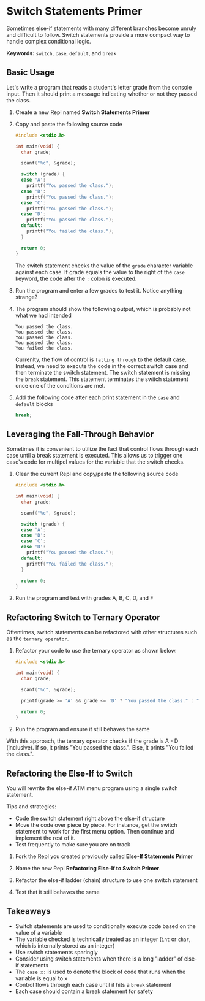 # Switch Statements Primer
Sometimes else-if statements with many different branches become unruly and difficult to follow. Switch statements provide a more compact way to handle complex conditional logic.

**Keywords:** `switch`, `case`, `default`, and `break`

## Basic Usage
Let's write a program that reads a student's letter grade from the console input. Then it should print a message indicating whether or not they passed the class.

1. Create a new Repl named **Switch Statements Primer**

1. Copy and paste the following source code

    ```C
    #include <stdio.h>

    int main(void) {
      char grade;
    
      scanf("%c", &grade);
    
      switch (grade) {
      case 'A':
        printf("You passed the class.");
      case 'B':
        printf("You passed the class.");
      case 'C':
        printf("You passed the class.");
      case 'D':
        printf("You passed the class.");
      default:
        printf("You failed the class.");
      }
    
      return 0;
    }
    ```

    The switch statement checks the value of the `grade` character variable against each case. If grade equals the value to the right of the `case` keyword, the code after the `:` colon is executed.

1. Run the program and enter a few grades to test it. Notice anything strange?

1. The program should show the following output, which is probably not what we had intended

    ```
    You passed the class.
    You passed the class.
    You passed the class.
    You passed the class.
    You failed the class.
    ```

    Currenlty, the flow of control is `falling through` to the default case. Instead, we need to execute the code in the correct switch case and then terminate the switch statement. The switch statement is missing the `break` statement. This statement terminates the switch statement once one of the conditions are met.

1. Add the following code after each print statement in the `case` and `default` blocks

    ```C
    break;
    ```

## Leveraging the Fall-Through Behavior
Sometimes it is convenient to utilize the fact that control flows through each case until a break statement is executed. This allows us to trigger one case's code for multipel values for the variable that the switch checks.

1. Clear the current Repl and copy/paste the following source code

    ```C
    #include <stdio.h>

    int main(void) {
      char grade;
    
      scanf("%c", &grade);
    
      switch (grade) {
      case 'A':
      case 'B':
      case 'C':
      case 'D':
        printf("You passed the class.");
      default:
        printf("You failed the class.");
      }
    
      return 0;
    }
    ```

1. Run the program and test with grades A, B, C, D, and F

## Refactoring Switch to Ternary Operator

Oftentimes, switch statements can be refactored with other structures such as the `ternary operator`.

1. Refactor your code to use the ternary operator as shown below.

    ```C
    #include <stdio.h>
    
    int main(void) {
      char grade;
    
      scanf("%c", &grade);
    
      printf(grade >= 'A' && grade <= 'D' ? "You passed the class." : "You failed the class.");
    
      return 0;
    }
    ```

1. Run the program and ensure it still behaves the same

With this approach, the ternary operator checks if the grade is A - D (inclusive). If so, it prints "You passed the class.". Else, it prints "You failed the class.".

## Refactoring the Else-If to Switch
You will rewrite the else-if ATM menu program using a single switch statement.

Tips and strategies:

- Code the switch statement right above the else-if structure
- Move the code over piece by piece. For instance, get the switch statement to work for the first menu option. Then continue and implement the rest of it.
- Test frequently to make sure you are on track

1. Fork the Repl you created previously called **Else-If Statements Primer**

1. Name the new Repl **Refactoring Else-If to Switch Primer**.

1. Refactor the else-if ladder (chain) structure to use one switch statement

1. Test that it still behaves the same

## Takeaways

- Switch statements are used to conditionally execute code based on the value of a variable
- The variable checked is technically treated as an integer (`int` or `char`, which is internally stored as an integer)
- Use switch statements sparingly
- Consider using switch statements when there is a long "ladder" of else-if statements
- The `case x:` is used to denote the block of code that runs when the variable is equal to x
- Control flows through each case until it hits a `break` statement
- Each case should contain a break statement for safety

